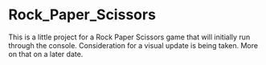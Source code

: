 # Rock_Paper_Scissors
This is a little project for a Rock Paper Scissors game that will  initially
run through the console.
Consideration for a visual update is being taken. More on that on a later 
date.
